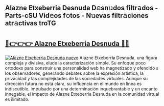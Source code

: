 ## Alazne Etxeberria Desnuda D𝚎sn𝚞dos filtr𝚊dos - Parts-cSU Vid𝚎os f𝚘tos - N𝚞evas filtr𝚊ciones atr𝚊ctivas troTG

# <h2><a href="http://mbbxsgm.tromn.icu/?c=Alazne+Etxeberria+Desnuda">🔗👉👉👉 Alazne Etxeberria Desnuda 🔗🔗</a></h2>

[![Alazne Etxeberria Desnuda nuevo](https://i.imgur.com/pEAQMta.gif)](http://mbbxsgm.tromn.icu/?c=Alazne+Etxeberria+Desnuda)
Alazne Etxeberria Desnuda, una figura compleja y divisiva, elude la caracterización simple. Su enfoque poco ortodoxo para construir una personalidad web ha magnetizado y ofendido a los observadores, generando debates sobre la expresión artística, la privacidad y las complejidades de las sociedades virtuales. Aunque su dirección futura no está clara, su influencia en el mundo en línea es indiscutible. Impulsado por una determinación inquebrantable y un encanto innegable, el impacto de Alazne Etxeberria Desnuda en la comunidad virtual es ilimitado.
